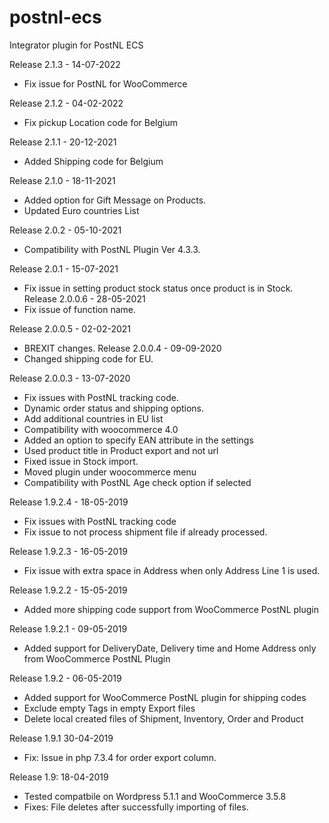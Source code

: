 # postnl-ecs

Integrator plugin for PostNL ECS

Release 2.1.3 - 14-07-2022

- Fix issue for PostNL for WooCommerce

Release 2.1.2 - 04-02-2022

- Fix pickup Location code for Belgium

Release 2.1.1 - 20-12-2021

- Added Shipping code for Belgium

Release 2.1.0 - 18-11-2021

- Added option for Gift Message on Products.
- Updated Euro countries List

Release 2.0.2 - 05-10-2021

- Compatibility with PostNL Plugin Ver 4.3.3.

Release 2.0.1 - 15-07-2021

- Fix issue in setting product stock status once product is in Stock.
  Release 2.0.0.6 - 28-05-2021
- Fix issue of function name.

Release 2.0.0.5 - 02-02-2021

- BREXIT changes.
  Release 2.0.0.4 - 09-09-2020
- Changed shipping code for EU.

Release 2.0.0.3 - 13-07-2020

- Fix issues with PostNL tracking code.
- Dynamic order status and shipping options.
- Add additional countries in EU list
- Compatibility with woocommerce 4.0
- Added an option to specify EAN attribute in the settings
- Used product title in Product export and not url
- Fixed issue in Stock import.
- Moved plugin under woocommerce menu
- Compatibility with PostNL Age check option if selected

Release 1.9.2.4 - 18-05-2019

- Fix issues with PostNL tracking code
- Fix issue to not process shipment file if already processed.

Release 1.9.2.3 - 16-05-2019

- Fix issue with extra space in Address when only Address Line 1 is used.

Release 1.9.2.2 - 15-05-2019

- Added more shipping code support from WooCommerce PostNL plugin

Release 1.9.2.1 - 09-05-2019

- Added support for DeliveryDate, Delivery time and Home Address only from WooCommerce PostNL Plugin

Release 1.9.2 - 06-05-2019

- Added support for WooCommerce PostNL plugin for shipping codes
- Exclude empty Tags in empty Export files
- Delete local created files of Shipment, Inventory, Order and Product

Release 1.9.1 30-04-2019

- Fix: Issue in php 7.3.4 for order export column.

Release 1.9: 18-04-2019

- Tested compatbile on Wordpress 5.1.1 and WooCommerce 3.5.8
- Fixes: File deletes after successfully importing of files.
